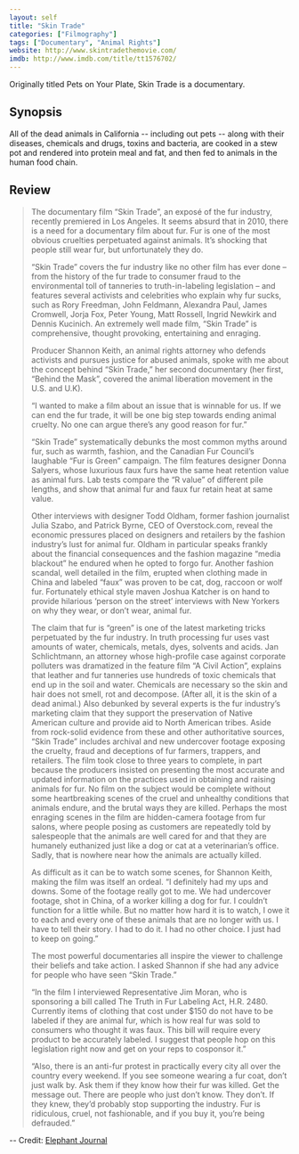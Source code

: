 ```yaml
---
layout: self
title: "Skin Trade"
categories: ["Filmography"]
tags: ["Documentary", "Animal Rights"]
website: http://www.skintradethemovie.com/
imdb: http://www.imdb.com/title/tt1576702/
---
```


Originally titled Pets on Your Plate, Skin Trade is a documentary.

## Synopsis

All of the dead animals in California -- including out pets -- along with their diseases, chemicals and drugs, toxins and bacteria, are cooked in a stew pot and rendered into protein meal and fat, and then fed to animals in the human food chain.

## Review

> The documentary film “Skin Trade”, an exposé of the fur industry, recently premiered in Los Angeles. It seems absurd that in 2010, there is a need for a documentary film about fur. Fur is one of the most obvious cruelties perpetuated against animals. It’s shocking that people still wear fur, but unfortunately they do.
> 
> “Skin Trade” covers the fur industry like no other film has ever done – from the history of the fur trade to consumer fraud to the environmental toll of tanneries to truth-in-labeling legislation – and features several activists and celebrities who explain why fur sucks, such as Rory Freedman, John Feldmann, Alexandra Paul, James Cromwell, Jorja Fox, Peter Young, Matt Rossell, Ingrid Newkirk and Dennis Kucinich. An extremely well made film, “Skin Trade” is comprehensive, thought provoking, entertaining and enraging.
> 
> Producer Shannon Keith, an animal rights attorney who defends activists and pursues justice for abused animals, spoke with me about the concept behind “Skin Trade,” her second documentary (her first, “Behind the Mask”, covered the animal liberation movement in the U.S. and U.K).
> 
> “I wanted to make a film about an issue that is winnable for us. If we can end the fur trade, it will be one big step towards ending animal cruelty. No one can argue there’s any good reason for fur.”
> 
> “Skin Trade” systematically debunks the most common myths around fur, such as warmth, fashion, and the Canadian Fur Council’s laughable “Fur is Green” campaign. The film features designer Donna Salyers, whose luxurious faux furs have the same heat retention value as animal furs. Lab tests compare the “R value” of different pile lengths, and show that animal fur and faux fur retain heat at same value.
> 
> Other interviews with designer Todd Oldham, former fashion journalist Julia Szabo, and Patrick Byrne, CEO of Overstock.com, reveal the economic pressures placed on designers and retailers by the fashion industry’s lust for animal fur. Oldham in particular speaks frankly about the financial consequences and the fashion magazine “media blackout” he endured when he opted to forgo fur. Another fashion scandal, well detailed in the film, erupted when clothing made in China and labeled “faux” was proven to be cat, dog, raccoon or wolf fur. Fortunately ethical style maven Joshua Katcher is on hand to provide hilarious ‘person on the street’ interviews with New Yorkers on why they wear, or don’t wear, animal fur.
> 
> The claim that fur is “green” is one of the latest marketing tricks perpetuated by the fur industry. In truth processing fur uses vast amounts of water, chemicals, metals, dyes, solvents and acids. Jan Schlichtmann, an attorney whose high-profile case against corporate polluters was dramatized in the feature film “A Civil Action”, explains that leather and fur tanneries use hundreds of toxic chemicals that end up in the soil and water. Chemicals are necessary so the skin and hair does not smell, rot and decompose. (After all, it is the skin of a dead animal.) Also debunked by several experts is the fur industry’s marketing claim that they support the preservation of Native American culture and provide aid to North American tribes. Aside from rock-solid evidence from these and other authoritative sources, “Skin Trade” includes archival and new undercover footage exposing the cruelty, fraud and deceptions of fur farmers, trappers, and retailers. The film took close to three years to complete, in part because the producers insisted on presenting the most accurate and updated information on the practices used in obtaining and raising animals for fur. No film on the subject would be complete without some heartbreaking scenes of the cruel and unhealthy conditions that animals endure, and the brutal ways they are killed. Perhaps the most enraging scenes in the film are hidden-camera footage from fur salons, where people posing as customers are repeatedly told by salespeople that the animals are well cared for and that they are humanely euthanized just like a dog or cat at a veterinarian’s office. Sadly, that is nowhere near how the animals are actually killed.
> 
> As difficult as it can be to watch some scenes, for Shannon Keith, making the film was itself an ordeal. “I definitely had my ups and downs. Some of the footage really got to me. We had undercover footage, shot in China, of a worker killing a dog for fur. I couldn’t function for a little while. But no matter how hard it is to watch, I owe it to each and every one of these animals that are no longer with us. I have to tell their story. I had to do it. I had no other choice. I just had to keep on going.”
> 
> The most powerful documentaries alI inspire the viewer to challenge their beliefs and take action. I asked Shannon if she had any advice for people who have seen “Skin Trade.”
> 
> “In the film I interviewed Representative Jim Moran, who is sponsoring a bill called The Truth in Fur Labeling Act, H.R. 2480. Currently items of clothing that cost under $150 do not have to be labeled if they are animal fur, which is how real fur was sold to consumers who thought it was faux. This bill will require every product to be accurately labeled. I suggest that people hop on this legislation right now and get on your reps to cosponsor it.”
> 
> “Also, there is an anti-fur protest in practically every city all over the country every weekend. If you see someone wearing a fur coat, don’t just walk by. Ask them if they know how their fur was killed. Get the message out. There are people who just don’t know. They don’t. If they knew, they’d probably stop supporting the industry. Fur is ridiculous, cruel, not fashionable, and if you buy it, you’re being defrauded.”

-- Credit: [Elephant Journal](http://www.elephantjournal.com/2010/03/skin-trade-how-much-is-your-skin-worth/)